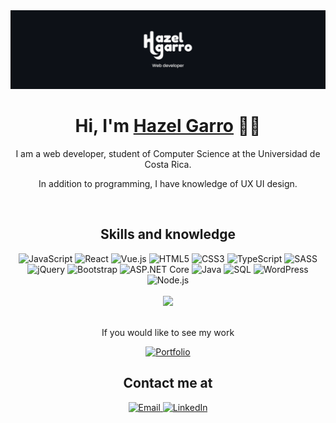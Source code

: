 <img src="https://github.com/hazelgarro/hazelgarro/blob/main/EncabezadoHG.png">

<div align="center">
<h1 align="center">Hi, I'm <a href="https://portfolio-hazelgarro.vercel.app">Hazel Garro</a> ✌🏼</h1>
<p>I am a web developer, student of Computer Science at the Universidad de Costa Rica.</p>
<p>In addition to programming, I have knowledge of UX UI design.</p>
</div>

<br>
<div align="center">
  <div>
    <h2>Skills and knowledge</h2>
    <img src="https://img.shields.io/badge/JavaScript-%23323330.svg?style=for-the-badge&logo=javascript&logoColor=%23F7DF1E" alt="JavaScript"/>
    <img src="https://img.shields.io/badge/React-%2320232a.svg?style=for-the-badge&logo=react&logoColor=%2361DAFB" alt="React"/>
    <img src="https://img.shields.io/badge/Vue.js-%234FC08D.svg?style=for-the-badge&logo=vue.js&logoColor=white" alt="Vue.js"/>
    <img src="https://img.shields.io/badge/HTML5-%23E34F26.svg?style=for-the-badge&logo=html5&logoColor=white" alt="HTML5"/>
    <img src="https://img.shields.io/badge/CSS3-%231572B6.svg?style=for-the-badge&logo=css3&logoColor=white" alt="CSS3"/>
    <img src="https://img.shields.io/badge/TypeScript-%232B7489.svg?style=for-the-badge&logo=typescript&logoColor=white" alt="TypeScript"/>
    <img src="https://img.shields.io/badge/SASS-%23CC6699.svg?style=for-the-badge&logo=sass&logoColor=white" alt="SASS"/>
    <img src="https://img.shields.io/badge/jQuery-%230769AD.svg?style=for-the-badge&logo=jquery&logoColor=white" alt="jQuery"/>
    <img src="https://img.shields.io/badge/Bootstrap-%23563D7C.svg?style=for-the-badge&logo=bootstrap&logoColor=white" alt="Bootstrap"/>
    <img src="https://img.shields.io/badge/ASP.NET%20Core-%235C2D91.svg?style=for-the-badge&logo=asp-dot-net&logoColor=white" alt="ASP.NET Core"/>
    <img src="https://img.shields.io/badge/Java-%23E34F26.svg?style=for-the-badge&logo=java&logoColor=white" alt="Java"/>
    <img src="https://img.shields.io/badge/SQL-%234479A1.svg?style=for-the-badge&logo=sqlite&logoColor=white" alt="SQL"/>
    <img src="https://img.shields.io/badge/WordPress-%21759DB3.svg?style=for-the-badge&logo=wordpress&logoColor=white" alt="WordPress"/>
    <img src="https://img.shields.io/badge/Node.js-%23339933.svg?style=for-the-badge&logo=node.js&logoColor=white" alt="Node.js"/>
  </div>
  <br>
   <div>
    <img src="https://github-readme-stats.vercel.app/api/top-langs/?username=hazelgarro&layout=compact&theme=dark" />
  </div>
  <br>
  <p>If you would like to see my work</p>
  <a href="https://portfolio-hazelgarro.vercel.app/" target="_blank">
  <img src="https://img.shields.io/badge/Portfolio-%23757BC8.svg?style=for-the-badge&logo=portfolio&logoColor=white" alt="Portfolio"/>
</a>
</div>

<div align="center">
<h2>Contact me at</h2>
   <a href="mailto:hazelvaleriagarroarias@gmail.com" target="_blank">
    <img src="https://img.shields.io/badge/Email-%23000000.svg?style=for-the-badge&logo=gmail&logoColor=white" alt="Email"/>
  </a>
  <a href="https://www.linkedin.com/in/hazelgarro/" target="_blank">
    <img src="https://img.shields.io/badge/LinkedIn-%23000000.svg?style=for-the-badge&logo=linkedin&logoColor=blake" alt="LinkedIn"/>
  </a>
</div>


<!--
**hazelgarro/hazelgarro** is a ✨ _special_ ✨ repository because its `README.md` (this file) appears on your GitHub profile.

Here are some ideas to get you started:

- 🔭 I’m currently working on ...
- 🌱 I’m currently learning ...
- 👯 I’m looking to collaborate on ...
- 🤔 I’m looking for help with ...
- 💬 Ask me about ...
- 📫 How to reach me: ...
- 😄 Pronouns: ...
- ⚡ Fun fact: ...
-->
